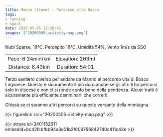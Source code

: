 ```yaml
---
title: Manno (fiume) - Percorso vita Bosco
tags:
- running
- sport
date: 2020-05-05 12:26:42
images: ["20200505-activity-map.png"]
---
```


Nubi Sparse, 19°C, Percepito 19°C, Umidità 54%, Vento 1m/s da SSO

<!--more-->

| | |
| :-: | :-: |
| Pace: 6:24min/km | Elevation: 263mt |
| Distance: 8.43km | Duration: 54:01 |

Terzo sentiero diverso per andare da Manno al percorso vita di Bosco Luganese. Questo è sicuramente il più duro anche se gli altri li ho percorsi solo in discesa e non ci si rende conto bene della pendenza.
Alcuni tratti è sicuramente più efficiente camminarli che correrli.

Chissà se ci saranno altri percorsi su questo versante della montagna.


{{< figurelink src="20200505-activity-map.png" >}}


{{< strava id=3401152611 embedId=bc42fcbfbb94a3e01b2f609766842740c411c42e >}}
